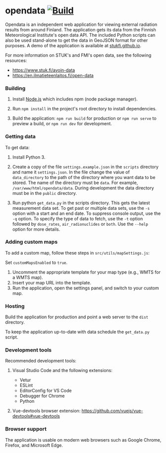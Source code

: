 # opendata [![Build](https://github.com/StukFi/opendata/workflows/Build/badge.svg?branch=master)](https://github.com/StukFi/opendata/actions)

Opendata is an independent web application for viewing external radiation results from around Finland. The application gets its data from the Finnish Meteorological Institute's open data API. The included Python scripts can also be used stand-alone to get the data in GeoJSON format for other purposes. A demo of the application is available at [stukfi.github.io](https://stukfi.github.io/).

For more information on STUK's and FMI's open data, see the following resources:
- https://www.stuk.fi/avoin-data
- https://en.ilmatieteenlaitos.fi/open-data

### Building

1. Install [Node.js](https://nodejs.org) which includes npm (node package manager).

2. Run `npm install` in the project's root directory to install dependencies.

3. Build the application: `npm run build` for production or `npm run serve` to preview a build, or `npm run dev` for development.

### Getting data

To get data:

1. Install Python 3.

2. Create a copy of the file `settings.example.json` in the `scripts` directory and name it `settings.json`. In the file change the value of `data_directory` to the path of the directory where you want data to be stored. The name of the directory must be `data`. For example, `/var/www/html/opendata/data`. During development the data directory must be in the `public` directory.

3. Run python `get_data.py` in the scripts directory. This gets the latest measurement data set. To get past or multiple data sets, use the `-s` option with a start and an end date. To suppress console output, use the `-q` option. To specify the type of data to fetch, use the `-t` option followed by `dose_rates`, `air_radionuclides` or `both`. Use the `--help` option for more details.

### Adding custom maps

To add a custom map, follow these steps in `src/utils/mapSettings.js`:

Set `customMapsEnabled` to `true`.
1. Uncomment the appropriate template for your map type (e.g., WMTS for a WMTS map).
2. Insert your map URL into the template.
3. Run the application, open the settings panel, and switch to your custom map.

### Hosting

Build the application for production and point a web server to the `dist` directory.

To keep the application up-to-date with data schedule the `get_data.py` script.

### Development tools

Recommended development tools:

1. Visual Studio Code and the following extensions:
    - Vetur
    - ESLint
    - EditorConfig for VS Code
    - Debugger for Chrome
    - Python

2. Vue-devtools browser extension: https://github.com/vuejs/vue-devtools#vue-devtools

### Browser support

The application is usable on modern web browsers such as Google Chrome, Firefox, and Microsoft Edge.

